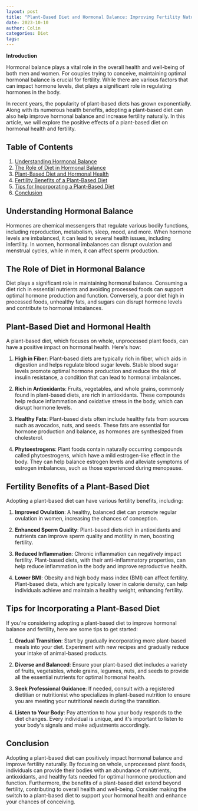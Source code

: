 ```yaml
---
layout: post
title: "Plant-Based Diet and Hormonal Balance: Improving Fertility Naturally"
date: 2023-10-10
author: Colin
categories: Diet
tags: 
---
```


**Introduction**

Hormonal balance plays a vital role in the overall health and well-being of both men and women. For couples trying to conceive, maintaining optimal hormonal balance is crucial for fertility. While there are various factors that can impact hormone levels, diet plays a significant role in regulating hormones in the body.

In recent years, the popularity of plant-based diets has grown exponentially. Along with its numerous health benefits, adopting a plant-based diet can also help improve hormonal balance and increase fertility naturally. In this article, we will explore the positive effects of a plant-based diet on hormonal health and fertility.

## Table of Contents

1. [Understanding Hormonal Balance](#understanding-hormonal-balance)
2. [The Role of Diet in Hormonal Balance](#the-role-of-diet-in-hormonal-balance)
3. [Plant-Based Diet and Hormonal Health](#plant-based-diet-and-hormonal-health)
4. [Fertility Benefits of a Plant-Based Diet](#fertility-benefits-of-a-plant-based-diet)
5. [Tips for Incorporating a Plant-Based Diet](#tips-for-incorporating-a-plant-based-diet)
6. [Conclusion](#conclusion)

## Understanding Hormonal Balance

Hormones are chemical messengers that regulate various bodily functions, including reproduction, metabolism, sleep, mood, and more. When hormone levels are imbalanced, it can lead to several health issues, including infertility. In women, hormonal imbalances can disrupt ovulation and menstrual cycles, while in men, it can affect sperm production.

## The Role of Diet in Hormonal Balance

Diet plays a significant role in maintaining hormonal balance. Consuming a diet rich in essential nutrients and avoiding processed foods can support optimal hormone production and function. Conversely, a poor diet high in processed foods, unhealthy fats, and sugars can disrupt hormone levels and contribute to hormonal imbalances.

## Plant-Based Diet and Hormonal Health

A plant-based diet, which focuses on whole, unprocessed plant foods, can have a positive impact on hormonal health. Here's how:

1. **High in Fiber**: Plant-based diets are typically rich in fiber, which aids in digestion and helps regulate blood sugar levels. Stable blood sugar levels promote optimal hormone production and reduce the risk of insulin resistance, a condition that can lead to hormonal imbalances.

2. **Rich in Antioxidants**: Fruits, vegetables, and whole grains, commonly found in plant-based diets, are rich in antioxidants. These compounds help reduce inflammation and oxidative stress in the body, which can disrupt hormone levels.

3. **Healthy Fats**: Plant-based diets often include healthy fats from sources such as avocados, nuts, and seeds. These fats are essential for hormone production and balance, as hormones are synthesized from cholesterol.

4. **Phytoestrogens**: Plant foods contain naturally occurring compounds called phytoestrogens, which have a mild estrogen-like effect in the body. They can help balance estrogen levels and alleviate symptoms of estrogen imbalances, such as those experienced during menopause.

## Fertility Benefits of a Plant-Based Diet

Adopting a plant-based diet can have various fertility benefits, including:

1. **Improved Ovulation**: A healthy, balanced diet can promote regular ovulation in women, increasing the chances of conception.

2. **Enhanced Sperm Quality**: Plant-based diets rich in antioxidants and nutrients can improve sperm quality and motility in men, boosting fertility.

3. **Reduced Inflammation**: Chronic inflammation can negatively impact fertility. Plant-based diets, with their anti-inflammatory properties, can help reduce inflammation in the body and improve reproductive health.

4. **Lower BMI**: Obesity and high body mass index (BMI) can affect fertility. Plant-based diets, which are typically lower in calorie density, can help individuals achieve and maintain a healthy weight, enhancing fertility.

## Tips for Incorporating a Plant-Based Diet

If you're considering adopting a plant-based diet to improve hormonal balance and fertility, here are some tips to get started:

1. **Gradual Transition**: Start by gradually incorporating more plant-based meals into your diet. Experiment with new recipes and gradually reduce your intake of animal-based products.

2. **Diverse and Balanced**: Ensure your plant-based diet includes a variety of fruits, vegetables, whole grains, legumes, nuts, and seeds to provide all the essential nutrients for optimal hormonal health.

3. **Seek Professional Guidance**: If needed, consult with a registered dietitian or nutritionist who specializes in plant-based nutrition to ensure you are meeting your nutritional needs during the transition.

4. **Listen to Your Body**: Pay attention to how your body responds to the diet changes. Every individual is unique, and it's important to listen to your body's signals and make adjustments accordingly.

## Conclusion

Adopting a plant-based diet can positively impact hormonal balance and improve fertility naturally. By focusing on whole, unprocessed plant foods, individuals can provide their bodies with an abundance of nutrients, antioxidants, and healthy fats needed for optimal hormone production and function. Furthermore, the benefits of a plant-based diet extend beyond fertility, contributing to overall health and well-being. Consider making the switch to a plant-based diet to support your hormonal health and enhance your chances of conceiving.